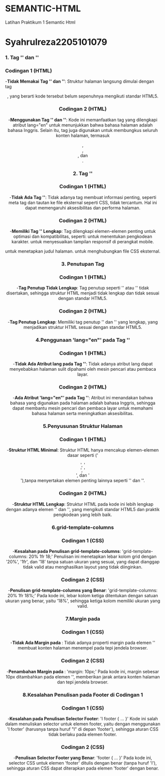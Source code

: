 # SEMANTIC-HTML
Latihan Praktikum 1 Semantic Html
# Syahrulreza2205101079

### 1. Tag '<html>' dan '<body>'
### Codingan 1 (HTML)
-**Tidak Memakai Tag '<html>' dan '<body>'**:
Struktur halaman langsung dimulai dengan tag <header>, yang berarti kode tersebut belum sepenuhnya mengikuti standar HTML5.

### Codingan 2 (HTML)
-**Menggunakan Tag '<html>' dan '<body>'**:
Kode ini memanfaatkan tag <html> yang dilengkapi atribut lang="en" untuk menunjukkan bahwa bahasa halaman adalah bahasa Inggris. Selain itu, tag <body> juga digunakan untuk membungkus seluruh konten halaman, termasuk <header>, <nav>, <section>, dan <footer>.

### 2. Tag '<head>'
### Codingan 1 (HTML)
-**Tidak Ada Tag '<head>'**:
Tidak adanya tag <head> membuat informasi penting, seperti meta tag dan tautan ke file eksternal seperti CSS, tidak tercantum. Hal ini dapat memengaruhi aksesibilitas dan performa halaman.

### Codingan 2 (HTML)
-**Memiliki Tag '<head>' Lengkap**:
Tag <head> dilengkapi elemen-elemen penting untuk optimasi dan kompatibilitas, seperti:
<meta charset="UTF-8"> untuk menentukan pengkodean karakter.
<meta name="viewport" content="width=device-width, initial-scale=1.0"> untuk menyesuaikan tampilan responsif di perangkat mobile.
<title>HTML5 Semantic</title> untuk menetapkan judul halaman.
<link rel="stylesheet" href="./assets/styles/styles.css"> untuk menghubungkan file CSS eksternal.

### 3. Penutupan Tag
### Codingan 1 (HTML)
-**Tag Penutup Tidak Lengkap**:
Tag penutup seperti '</html>' atau '</body>' tidak disertakan, sehingga struktur HTML menjadi tidak lengkap dan tidak sesuai dengan standar HTML5.

### Codingan 2 (HTML)
-**Tag Penutup Lengkap**:
Memiliki tag penutup '</html>' dan '</body>' yang lengkap, yang menjadikan struktur HTML sesuai dengan standar HTML5.

### 4.Penggunaan 'lang="en"' pada Tag '<html>'
### Codingan 1 (HTML)
-**Tidak Ada Atribut lang pada Tag '<html>'**:
Tidak adanya atribut lang dapat menyebabkan halaman sulit dipahami oleh mesin pencari atau pembaca layar.

### Codingan 2 (HTML)
-**Ada Atribut 'lang="en"' pada Tag '<html>'**:
Atribut ini menandakan bahwa bahasa yang digunakan pada halaman adalah bahasa Inggris, sehingga dapat membantu mesin pencari dan pembaca layar untuk memahami bahasa halaman serta meningkatkan aksesibilitas.

### 5.Penyusunan Struktur Halaman
### Codingan 1 (HTML)
-**Struktur HTML Minimal**:
Struktur HTML hanya mencakup elemen-elemen dasar seperti ('<header>', '<nav>', '<section>', dan '<footer>'),tanpa menyertakan elemen penting lainnya seperti '<head>' dan '<body>'.

### Codingan 2 (HTML)
-**Struktur HTML Lengkap**:
Struktur HTML pada kode ini lebih lengkap dengan adanya elemen '<head>' dan '<body>', yang mengikuti standar HTML5 dan praktik pengkodean yang lebih baik.

### 6.grid-template-columns
### Codingan 1 (CSS)
-**Kesalahan pada Penulisan grid-template-columns**:
'grid-template-columns: 20% 1fr 18;'
Penulisan ini menetapkan lebar kolom grid dengan '20%', '1fr', dan '18' tanpa satuan ukuran yang sesuai, yang dapat dianggap tidak valid atau menghasilkan layout yang tidak diinginkan.

### Codingan 2 (CSS)
-**Penulisan grid-template-columns yang Benar**:
'grid-template-columns: 20% 1fr 18%;'
Pada kode ini, lebar kolom ketiga ditentukan dengan satuan ukuran yang benar, yaitu '18%', sehingga ketiga kolom memiliki ukuran yang valid.

### 7.Margin pada <body>
### Codingan 1 (CSS)
-**Tidak Ada Margin pada <body>**:
Tidak adanya properti margin pada elemen '<body>' membuat konten halaman menempel pada tepi jendela browser.

### Codingan 2 (CSS)
-**Penambahan Margin pada <body>**:
'margin: 10px;'
Pada kode ini, margin sebesar 10px ditambahkan pada elemen '<body>', memberikan jarak antara konten halaman dan tepi jendela browser.

### 8.Kesalahan Penulisan pada Footer di Codingan 1
### Codingan 1 (CSS)
-**Kesalahan pada Penulisan Selector Footer**:
'I footer { ... }'
Kode ini salah dalam menuliskan selector untuk elemen footer, yaitu dengan menggunakan 'I footer' (harusnya tanpa huruf "I" di depan 'footer'), sehingga aturan CSS tidak berlaku pada elemen footer.

### Codingan 2 (CSS)
-**Penulisan Selector Footer yang Benar**:
'footer { ... }'
Pada kode ini, selector CSS untuk elemen 'footer' ditulis dengan benar (tanpa huruf 'I'), sehingga aturan CSS dapat diterapkan pada elemen 'footer' dengan benar.
